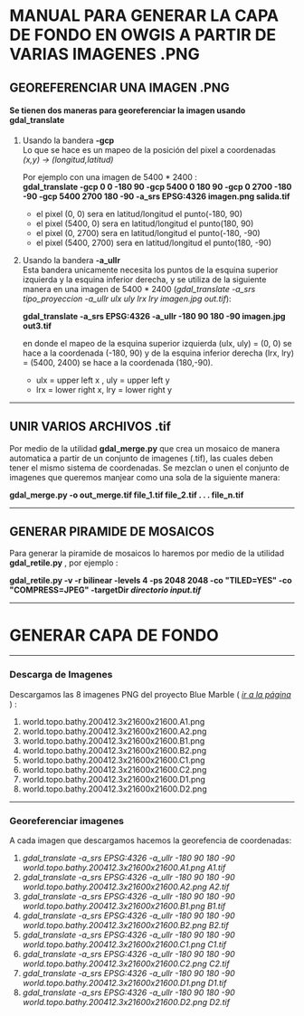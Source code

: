 # MANUAL PARA GENERAR LA CAPA DE FONDO EN OWGIS  A PARTIR DE VARIAS IMAGENES .PNG

## GEOREFERENCIAR UNA IMAGEN .PNG
#### Se tienen dos maneras para georeferenciar la imagen usando __gdal_translate__
1. Usando la bandera __-gcp__  
Lo que se hace es un mapeo de la posición del pixel a coordenadas _(x,y) -> (longitud,latitud)_

   Por ejemplo con una imagen de 5400 * 2400 :  
   __gdal_translate -gcp 0 0 -180 90 -gcp 5400 0 180 90 -gcp 0 2700 -180 -90 -gcp 5400 2700 180 -90 -a_srs EPSG:4326 imagen.png salida.tif__  
   * el pixel (0, 0)       sera en latitud/longitud el punto(-180, 90)
   * el pixel (5400, 0)    sera en latitud/longitud el punto(180, 90)
   * el pixel (0, 2700)    sera en latitud/longitud el punto(-180, -90)
   * el pixel (5400, 2700) sera en latitud/longitud el punto(180, -90)
2. Usando la bandera __-a_ullr__  
   Esta bandera unicamente necesita los puntos de la esquina superior izquierda y la esquina inferior derecha, y se utiliza de    la siguiente manera en una imagen de 5400 * 2400 (_gdal_translate -a_srs tipo_proyeccion -a_ullr ulx uly lrx lry imagen.jpg out.tif_):
   
   __gdal_translate -a_srs EPSG:4326 -a_ullr -180 90 180 -90 imagen.jpg out3.tif__
   
   en donde el mapeo de la esquina superior izquierda (ulx, uly) = (0, 0) se hace a la coordenada (-180, 90) y de la esquina      inferior derecha (lrx, lry) = (5400, 2400) se hace a la coordenada (180,-90).  
   * ulx = upper left x , uly = upper left y
   * lrx = lower right x, lry = lower right y
-------------------------------
## UNIR VARIOS ARCHIVOS .tif

Por medio de la utilidad __gdal_merge.py__ que crea un mosaico de manera automatica a partir de un conjunto de imagenes (.tif), las cuales deben tener el mismo sistema de coordenadas. Se mezclan o unen el conjunto de imagenes que queremos manjear como una sola de la siguiente manera:

   __gdal_merge.py -o out_merge.tif file_1.tif file_2.tif . . . file_n.tif__

--------------------------------
## GENERAR PIRAMIDE DE MOSAICOS

Para generar la piramide de mosaicos lo haremos por medio de la utilidad __gdal_retile.py__ , por ejemplo :

__gdal_retile.py -v -r bilinear -levels 4 -ps 2048 2048 -co "TILED=YES" -co "COMPRESS=JPEG" -targetDir *directorio* *input.tif*__



-------------------------------
# GENERAR CAPA DE FONDO
-------------------------------
### Descarga de Imagenes
   Descargamos las 8 imagenes PNG del proyecto Blue Marble ( *[ir a la página][1]* ) :
   
   1. world.topo.bathy.200412.3x21600x21600.A1.png
   2. world.topo.bathy.200412.3x21600x21600.A2.png
   3. world.topo.bathy.200412.3x21600x21600.B1.png
   4. world.topo.bathy.200412.3x21600x21600.B2.png
   5. world.topo.bathy.200412.3x21600x21600.C1.png
   6. world.topo.bathy.200412.3x21600x21600.C2.png
   7. world.topo.bathy.200412.3x21600x21600.D1.png
   8. world.topo.bathy.200412.3x21600x21600.D2.png
   
-------------------------------
### Georeferenciar imagenes

   A cada imagen que descargamos hacemos la georefencia de coordenadas:  
   
   1. _gdal_translate -a_srs EPSG:4326 -a_ullr -180 90 180 -90 world.topo.bathy.200412.3x21600x21600.A1.png A1.tif_
   2. _gdal_translate -a_srs EPSG:4326 -a_ullr -180 90 180 -90 world.topo.bathy.200412.3x21600x21600.A2.png A2.tif_
   3. _gdal_translate -a_srs EPSG:4326 -a_ullr -180 90 180 -90 world.topo.bathy.200412.3x21600x21600.B1.png B1.tif_
   4. _gdal_translate -a_srs EPSG:4326 -a_ullr -180 90 180 -90 world.topo.bathy.200412.3x21600x21600.B2.png B2.tif_
   5. _gdal_translate -a_srs EPSG:4326 -a_ullr -180 90 180 -90 world.topo.bathy.200412.3x21600x21600.C1.png C1.tif_
   6. _gdal_translate -a_srs EPSG:4326 -a_ullr -180 90 180 -90 world.topo.bathy.200412.3x21600x21600.C2.png C2.tif_
   7. _gdal_translate -a_srs EPSG:4326 -a_ullr -180 90 180 -90 world.topo.bathy.200412.3x21600x21600.D1.png D1.tif_
   8. _gdal_translate -a_srs EPSG:4326 -a_ullr -180 90 180 -90 world.topo.bathy.200412.3x21600x21600.D2.png D2.tif_

   [1]: https://visibleearth.nasa.gov/view.php?id=73909
